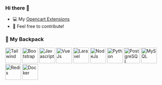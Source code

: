 
### Hi there 👋
- 💻 My [Opencart Extensions](https://www.opencart.com/index.php?route=marketplace/extension&filter_member=h3x) 
- 🍻 Feel free to contribute!

### 🎒 My Backpack
<img 
    width="50" 
    height="50" 
    title="Tailwind"
    src="https://cdn.worldvectorlogo.com/logos/tailwindcss.svg" 
/>
<img 
    width="50" 
    height="50" 
    title="Bootstrap"
    src="https://cdn.worldvectorlogo.com/logos/bootstrap-4.svg" 
/>
<img 
    width="50" 
    height="50" 
    title="Javascript"
    src="https://cdn.worldvectorlogo.com/logos/logo-javascript.svg" 
/>
<img 
    width="50" 
    height="50" 
    title="Vue Js"
    src="https://cdn.worldvectorlogo.com/logos/vue-js-1.svg" 
/>
<img 
    width="50" 
    height="50" 
    title="Laravel"
    src="https://cdn.worldvectorlogo.com/logos/laravel-2.svg" 
/>
<img 
    width="50" 
    height="50" 
    title="NodeJs"
    src="https://cdn.worldvectorlogo.com/logos/nodejs-1.svg" 
/>
<img 
    width="50" 
    height="50" 
    title="Python"
    src="https://cdn.worldvectorlogo.com/logos/python-5.svg" 
/>
<img 
    width="50" 
    height="50" 
    title="PostgreSQL"
    src="https://cdn.worldvectorlogo.com/logos/postgresql.svg" 
/>
<img 
    width="50" 
    height="50" 
    title="MySQL"
    src="https://cdn.worldvectorlogo.com/logos/mysql-6.svg" 
/>
<img 
    width="50" 
    height="50" 
    title="Redis"
    src="https://cdn.worldvectorlogo.com/logos/redis.svg" 
/>
<img 
    width="50" 
    height="50" 
    title="Docker"
    src="https://cdn.worldvectorlogo.com/logos/docker.svg" 
/>
